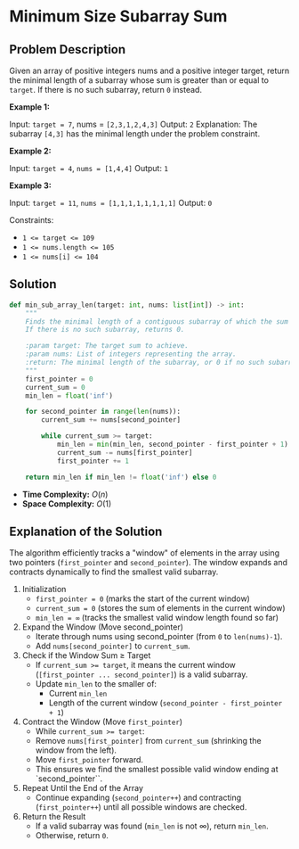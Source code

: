 # Minimum Size Subarray Sum

## Problem Description

Given an array of positive integers nums and a positive integer target, return the 
minimal length of a subarray whose sum is greater than or equal to `target`. 
If there is no such subarray, return `0` instead.

**Example 1:**

Input: `target = 7`, nums = `[2,3,1,2,4,3]`
Output: `2`
Explanation: The subarray `[4,3]` has the minimal length under the problem constraint.

**Example 2:**

Input: `target = 4`, `nums = [1,4,4]`
Output: `1`

**Example 3:**

Input: `target = 11`, `nums = [1,1,1,1,1,1,1,1]`
Output: `0`

Constraints:

* `1 <= target <= 109`
* `1 <= nums.length <= 105`
* `1 <= nums[i] <= 104`


## Solution

```python
def min_sub_array_len(target: int, nums: list[int]) -> int:
    """
    Finds the minimal length of a contiguous subarray of which the sum is greater than or equal to the target.
    If there is no such subarray, returns 0.

    :param target: The target sum to achieve.
    :param nums: List of integers representing the array.
    :return: The minimal length of the subarray, or 0 if no such subarray exists.
    """
    first_pointer = 0
    current_sum = 0
    min_len = float('inf')

    for second_pointer in range(len(nums)):
        current_sum += nums[second_pointer]

        while current_sum >= target:
            min_len = min(min_len, second_pointer - first_pointer + 1)
            current_sum -= nums[first_pointer]
            first_pointer += 1

    return min_len if min_len != float('inf') else 0
```

* **Time Complexity:** $O(n)$
* **Space Complexity:** $O(1)$

## Explanation of the Solution

The algorithm efficiently tracks a "window" of elements in the array using two pointers 
(`first_pointer` and `second_pointer`). The window expands and contracts dynamically to 
find the smallest valid subarray.

1. Initialization
    * `first_pointer = 0` (marks the start of the current window)
    * `current_sum = 0` (stores the sum of elements in the current window)
    * `min_len = ∞` (tracks the smallest valid window length found so far)
2. Expand the Window (Move second_pointer)
    * Iterate through nums using second_pointer (from `0` to `len(nums)-1`).
    * Add `nums[second_pointer]` to `current_sum`.
3. Check if the Window Sum ≥ Target
    * If `current_sum >= target`, it means the current window (`[first_pointer ... second_pointer]`) is a valid subarray.
    * Update `min_len` to the smaller of:
      * Current `min_len`
      * Length of the current window (`second_pointer - first_pointer + 1`)
4. Contract the Window (Move `first_pointer`)
    *  While `current_sum >= target`:
      * Remove `nums[first_pointer]` from `current_sum` (shrinking the window from the left).
      * Move `first_pointer` forward.
    * This ensures we find the smallest possible valid window ending at `second_pointer``.
5. Repeat Until the End of the Array
    * Continue expanding (`second_pointer++`) and contracting (`first_pointer++`) until all possible windows are checked.
6. Return the Result
    * If a valid subarray was found (`min_len` is not ∞), return `min_len`.
    * Otherwise, return `0`.

